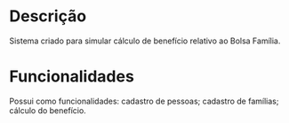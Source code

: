 # Descrição
Sistema criado para simular cálculo de benefício relativo ao Bolsa Família. 
# Funcionalidades
Possui como funcionalidades: cadastro de pessoas; cadastro de famílias; cálculo do benefício.

